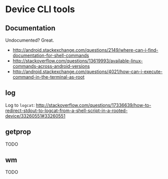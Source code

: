 # Device CLI tools

## Documentation

Undocumented? Great.

- <http://android.stackexchange.com/questions/2149/where-can-i-find-documentation-for-shell-commands>
- <http://stackoverflow.com/questions/13619993/available-linux-commands-across-android-versions>
- <http://android.stackexchange.com/questions/4021/how-can-i-execute-command-in-the-terminal-as-root>

## log

Log to `logcat`: <http://stackoverflow.com/questions/17336639/how-to-redirect-stdout-to-logcat-from-a-shell-script-in-a-rooted-device/33260551#33260551>

## getprop

TODO

## wm

TODO
